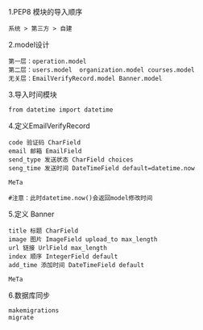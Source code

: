 1.PEP8 模块的导入顺序

```
系统 > 第三方 > 自建
```
2.model设计
```
第一层：operation.model
第二层：users.model  organization.model courses.model
无关层：EmailVerifyRecord.model Banner.model
```

3.导入时间模块

```
from datetime import datetime
```

4.定义EmailVerifyRecord

```
code 验证码 CharField
email 邮箱 EmailField
send_type 发送状态 CharField choices
seng_time 发送时间 DateTimeField default=datetime.now

MeTa

#注意：此时datetime.now()会返回model修改时间
```

5.定义 Banner

```
title 标题 CharField 
image 图片 ImageField upload_to max_length
url 链接 UrlField max_length
index 顺序 IntegerField default
add_time 添加时间 DateTimeField default

MeTa
```
6.数据库同步

```
makemigrations
migrate
```


